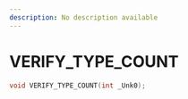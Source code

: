 ```yaml
---
description: No description available 
---
```


# VERIFY_TYPE_COUNT

```cpp
void VERIFY_TYPE_COUNT(int _Unk0);
```